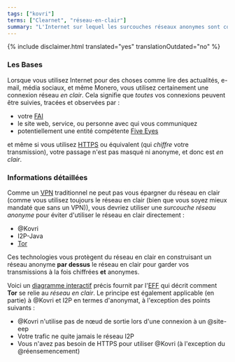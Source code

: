 ```yaml
---
tags: ["kovri"]
terms: ["Clearnet", "réseau-en-clair"]
summary: "L'Internet sur lequel les surcouches réseaux anonymes sont construites."
---
```


{% include disclaimer.html translated="yes" translationOutdated="no" %}
### Les Bases

Lorsque vous utilisez Internet pour des choses comme lire des actualités, e-mail, média sociaux, et même Monero, vous utilisez certainement une connexion réseau *en clair*. Cela signifie que *toutes* vos connexions peuvent être suivies, tracées et observées par :

- votre [FAI](https://fr.wikipedia.org/wiki/Fournisseur_d%27acc%C3%A8s_%C3%A0_Internet)
- le site web, service, ou personne avec qui vous communiquez
- potentiellement une entité compétente [Five Eyes](https://fr.wikipedia.org/wiki/Five_Eyes)

et même si vous utilisez [HTTPS](https://fr.wikipedia.org/wiki/HyperText_Transfer_Protocol_Secure) ou équivalent (qui *chiffre* votre transmission), votre passage n'est pas masqué ni anonyme, et donc est *en clair*.

### Informations détaillées

Comme un [VPN](https://fr.wikipedia.org/wiki/R%C3%A9seau_priv%C3%A9_virtuel) traditionnel ne peut pas vous épargner du réseau en clair (comme vous utilisez toujours le réseau en clair (bien que vous soyez mieux mandaté que sans un VPN)), vous devriez utiliser une *surcouche réseau anonyme* pour éviter d'utiliser le réseau en clair directement :

- @Kovri
- I2P-Java
- [Tor](https://torproject.org/)

Ces technologies vous protègent du réseau en clair en construisant un réseau anonyme **par dessus** le réseau en clair pour garder vos transmissions à la fois chiffrées **et** anonymes.

Voici un [diagramme interactif](https://www.eff.org/pages/tor-and-https) précis fournit par l'[EFF](https://www.eff.org/) qui décrit comment **Tor** se relie au *réseau en clair*. Le principe est également applicable (en partie) à @Kovri et I2P en termes d'anonymat, à l'exception des points suivants :

- @Kovri n'utilise pas de nœud de sortie lors d'une connexion à un @site-eep
- Votre trafic ne quite jamais le réseau I2P
- Vous n'avez pas besoin de HTTPS pour utiliser @Kovri (à l'exception du @réensemencement)
